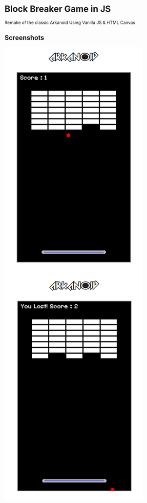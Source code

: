 # Block Breaker Game in JS
Remake of the classic Arkanoid Using Vanilla JS & HTML Canvas

## Screenshots

<img src='screenshots/game2.png'>
<img src='screenshots/game1.png'>
